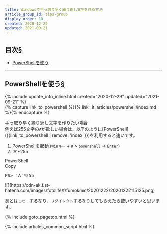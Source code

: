```yaml
---
title: Windowsで手っ取り早く繰り返し文字を作る方法
article_group_id: tips-group
display_order: 10
created: 2020-12-29
updated: 2021-09-21
---
```


## <a name="index">目次</a><a class="heading-anchor-permalink" href="#目次">§</a>

<ul id="index_ul">
<li><a href="#PowerShellを使う">PowerShellを使う</a></li>
</ul>

* * *
## <a name="PowerShellを使う">PowerShellを使う</a><a class="heading-anchor-permalink" href="#PowerShellを使う">§</a>
<div class="chapter-updated">{% include update_info_inline.html created="2020-12-29" updated="2021-09-21" %}</div>
{% capture link_to_powershell %}{% link _it_articles/powershell/index.md %}{% endcapture %}

手っ取り早く繰り返し文字を作りたい場合  
例えば255文字の`A`が欲しい場合は、以下のように[PowerShell]({{link_to_powershell | remove: 'index' }})を利用すると速いです。

1. PowerShellを起動 (`Winキー` + `R` > `powershell` → `Enter`)
1. 'A'*255

<div class="code-box-output">
<div class="title">PowerShell</div>
<div class="copy-button">Copy</div>
<pre>
PS&gt; 'A'*255
</pre>
</div>
<p class="center" markdown="span">
![](https://cdn-ak.f.st-hatena.com/images/fotolife/f/fumokmm/20201222/20201222115125.png)
</p>

あとは`コピー`するなり、`リダイレクト`するなりしてもらえたら使いやすいと思います。

{% include goto_pagetop.html %}

{% include articles_common_script.html %}

